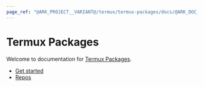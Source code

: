 ```yaml
---
page_ref: "@ARK_PROJECT__VARIANT@/termux/termux-packages/docs/@ARK_DOC__VERSION@/index.html"
---
```


# Termux Packages

<!-- @ARK_DOCS__HEADER_PLACEHOLDER@ -->

Welcome to documentation for [Termux Packages].

- [Get started](get-started/index.md)
- [Repos](repos/index.md)

## &nbsp;

&nbsp;



[Termux Packages]: https://github.com/termux/termux-packages
